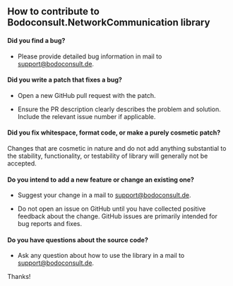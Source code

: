 ## How to contribute to Bodoconsult.NetworkCommunication library

#### **Did you find a bug?**

* Please provide detailed bug information in mail to support@bodoconsult.de.

#### **Did you write a patch that fixes a bug?**

* Open a new GitHub pull request with the patch.

* Ensure the PR description clearly describes the problem and solution. Include the relevant issue number if applicable.

#### **Did you fix whitespace, format code, or make a purely cosmetic patch?**

Changes that are cosmetic in nature and do not add anything substantial to the stability, functionality, or testability of library will generally not be accepted.


#### **Do you intend to add a new feature or change an existing one?**

* Suggest your change in a mail to support@bodoconsult.de.

* Do not open an issue on GitHub until you have collected positive feedback about the change. GitHub issues are primarily intended for bug reports and fixes.

#### **Do you have questions about the source code?**

* Ask any question about how to use the library in a mail to support@bodoconsult.de.


Thanks!